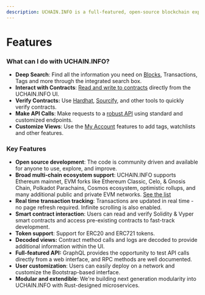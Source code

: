 ```yaml
---
description: UCHAIN.INFO is a full-featured, open-source blockchain explorer
---
```


# Features

### **What can I do with UCHAIN.INFO?**

* **Deep Search**: Find all the information you need on [Blocks](../for-users/overviews/blocks.md), Transactions, Tags and more through the integrated search box.
* **Interact with Contracts**: [Read and write to contracts](../for-users/interacting-with-smart-contracts.md) directly from the UCHAIN.INFO UI.
* **Verify Contracts:**  Use [Hardhat](../for-users/smart-contract-interaction/verifying-a-smart-contract/hardhat-verification-plugin.md), [Sourcify](../for-users/smart-contract-interaction/verifying-a-smart-contract/contracts-verification-via-sourcify.md), and other tools to quickly verify  contracts.
* **Make API Calls**: Make requests to a [robust API](../for-users/api/) using standard and customized endpoints.
* **Customize Views**: Use the [My Account](../for-users/my-account/) features to add tags, watchlists and other features.

### **Key Features**

* **Open source development**: The code is community driven and available for anyone to use, explore, and improve.
* **Broad multi-chain ecosystem support**: UCHAIN.INFO supports Ethereum mainnet, EVM forks like Ethereum Classic, Celo, & Gnosis Chain, Polkadot Parachains, Cosmos ecosystem, optimistic rollups, and many additional public and private EVM networks. [See the list](projects.md)
* **Real time transaction tracking**: Transactions are updated in real time - no page refresh required. Infinite scrolling is also enabled.
* **Smart contract interaction**: Users can read and verify Solidity & Vyper smart contracts and access pre-existing contracts to fast-track development.&#x20;
* **Token support**: Support for ERC20 and ERC721 tokens.
* **Decoded views:** Contract method calls and logs are decoded to provide additional information within the UI.
* **Full-featured API:** GraphQL provides the opportunity to test API calls directly from a web interface, and RPC methods are well documented.
* **User customization**: Users can easily deploy on a network and customize the Bootstrap-based interface.
* **Modular and extendible**: We're building next generation modularity into UCHAIN.INFO with Rust-designed microservices.

